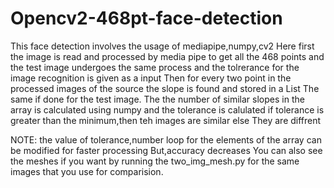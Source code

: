 # Opencv2-468pt-face-detection
This face detection involves the usage of mediapipe,numpy,cv2
Here first the image is read and processed by media pipe to get all the 468 points and the test image undergoes the same process and the tolrerance for the image recognition is given as a input
Then for every two point in the processed images of the source the slope is found and stored in a List
The same if done for the test image.
The the number of similar slopes in the array is calculated using numpy and the tolerance is calulated 
if tolerance is greater than the minimum,then teh images are similar
else
They are diffrent

NOTE: the value of tolerance,number loop for the elements of the array can be modified for faster processing But,accuracy decreases
You can also see the meshes if you want by running the two_img_mesh.py for the same images that you use for comparision.
